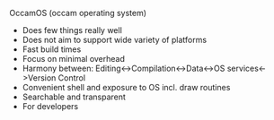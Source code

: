 OccamOS (occam operating system)

* Does few things really well
* Does not aim to support wide variety of platforms
* Fast build times
* Focus on minimal overhead
* Harmony between: Editing<->Compilation<->Data<->OS services<->Version Control
* Convenient shell and exposure to OS incl. draw routines
* Searchable and transparent
* For developers
